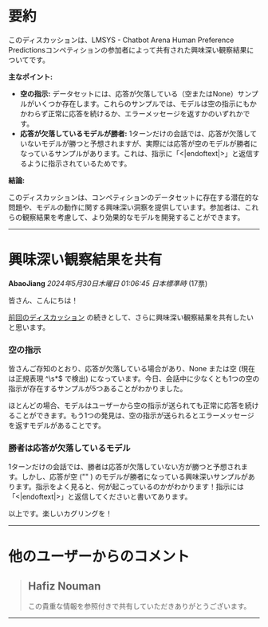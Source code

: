 # 要約 
このディスカッションは、LMSYS - Chatbot Arena Human Preference Predictionsコンペティションの参加者によって共有された興味深い観察結果についてです。

**主なポイント:**

* **空の指示:** データセットには、応答が欠落している（空またはNone）サンプルがいくつか存在します。これらのサンプルでは、モデルは空の指示にもかかわらず正常に応答を続けるか、エラーメッセージを返すかのいずれかです。
* **応答が欠落しているモデルが勝者:** 1ターンだけの会話では、応答が欠落していないモデルが勝つと予想されますが、実際には応答が空のモデルが勝者になっているサンプルがあります。これは、指示に「<|endoftext|>」と返信するように指示されているためです。

**結論:**

このディスカッションは、コンペティションのデータセットに存在する潜在的な問題や、モデルの動作に関する興味深い洞察を提供しています。参加者は、これらの観察結果を考慮して、より効果的なモデルを開発することができます。


---
# 興味深い観察結果を共有

**AbaoJiang** *2024年5月30日木曜日 01:06:45 日本標準時* (17票)

皆さん、こんにちは！

[前回のディスカッション](https://www.kaggle.com/competitions/lmsys-chatbot-arena/discussion/508200) の続きとして、さらに興味深い観察結果を共有したいと思います。

### 空の指示

皆さんご存知のとおり、応答が欠落している場合があり、None または空 (現在は正規表現 ^\s*$ で検出) になっています。今日、会話中に少なくとも1つの空の指示が存在するサンプルが5つあることがわかりました。

[](https://postimg.cc/q6hgRT8P)

ほとんどの場合、モデルはユーザーから空の指示が送られても正常に応答を続けることができます。もう1つの発見は、空の指示が送られるとエラーメッセージを返すモデルがあることです。

### 勝者は応答が欠落しているモデル

1ターンだけの会話では、勝者は応答が欠落していない方が勝つと予想されます。しかし、応答が空 ("" ) のモデルが勝者になっている興味深いサンプルがあります。指示をよく見ると、何が起こっているのかがわかります！指示には「<|endoftext|>」と返信してくださいと書いてあります。

[](https://postimg.cc/GB9kYHnN)

以上です。楽しいカグリングを！

---

# 他のユーザーからのコメント

> ## Hafiz Nouman
> 
> この貴重な情報を参照付きで共有していただきありがとうございます。
> 
> 
> 
--- 

